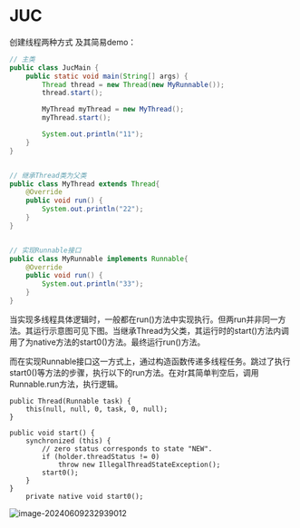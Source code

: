 # JUC

创建线程两种方式 及其简易demo：

```java
// 主类
public class JucMain {
    public static void main(String[] args) {
        Thread thread = new Thread(new MyRunnable());
        thread.start();

        MyThread myThread = new MyThread();
        myThread.start();

        System.out.println("11");
    }
}


// 继承Thread类为父类
public class MyThread extends Thread{
    @Override
    public void run() {
        System.out.println("22");
    }
}


// 实现Runnable接口
public class MyRunnable implements Runnable{
    @Override
    public void run() {
        System.out.println("33");
    }
}
```

当实现多线程具体逻辑时，一般都在run()方法中实现执行。但两run并非同一方法。其运行示意图可见下图。当继承Thread为父类，其运行时的start()方法内调用了为native方法的start0()方法。最终运行run()方法。

而在实现Runnable接口这一方式上，通过构造函数传递多线程任务。跳过了执行start0()等方法的步骤，执行以下的run方法。在对r其简单判空后，调用Runnable.run方法，执行逻辑。

```
public Thread(Runnable task) {
    this(null, null, 0, task, 0, null);
}
```

```
public void start() {
    synchronized (this) {
        // zero status corresponds to state "NEW".
        if (holder.threadStatus != 0)
            throw new IllegalThreadStateException();
        start0();
    }
}
    private native void start0();

```









![image-20240609232939012](C:\Users\chenz\OneDrive\桌面\note\juc\images\image-20240609232939012.png)